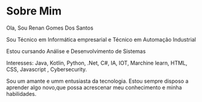 # Sobre Mim
<p>Ola, Sou Renan Gomes Dos Santos</p>
<p>Sou Técnico em Informática empresarial e Técnico em Automação Industrial
<p>Estou cursando Análise e Desenvolvimento de Sistemas</p>
<p>Interesses: Java, Kotlin, Python, .Net, C#, IA, IOT, Marchine learn, HTML, CSS, Javascript , Cybersecurity.
<p>
   Sou um amante e umm entusiasta da tecnologia. Estou sempre disposo a aprender algo novo,que possa acrescenar meu conhecimento e minha habilidades.
</p>

 

​    

